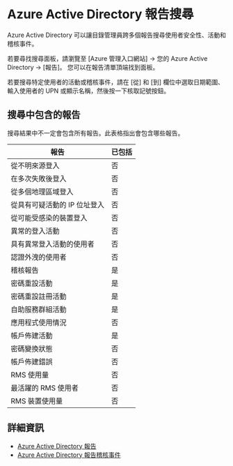 <properties
	pageTitle="Azure Active Directory 報告搜尋"
	description="如何搜尋 Azure Active Directory 的安全性、活動和稽核報告"
	services="active-directory"
	documentationCenter=""
	authors="kenhoff"
	manager="mbaldwin"
	editor=""/>

<tags
	ms.service="active-directory"
	ms.devlang="na"
	ms.topic="article"
	ms.tgt_pltfrm="na"
	ms.workload="identity"
	ms.date="07/07/2015"
	ms.author="kenhoff"/>

# Azure Active Directory 報告搜尋

Azure Active Directory 可以讓目錄管理員跨多個報告搜尋使用者安全性、活動和稽核事件。

若要尋找搜尋面板，請瀏覽至 [Azure 管理入口網站] -> 您的 Azure Active Directory -> [報告]。 您可以在報告清單頂端找到面板。

若要搜尋特定使用者的活動或稽核事件，請在 [從] 和 [到] 欄位中選取日期範圍、輸入使用者的 UPN 或顯示名稱，然後按一下核取記號按鈕。

## 搜尋中包含的報告

搜尋結果中不一定會包含所有報告。此表格指出會包含哪些報告。

|	報告 |	已包括 |
|	------												|	--------			|
|	從不明來源登入 |	否 |
|	在多次失敗後登入 |	否 |
|	從多個地理區域登入 |	否 |
|	從具有可疑活動的 IP 位址登入 |	否 |
|	從可能受感染的裝置登入 |	否 |
|	異常的登入活動 |	否 |
|	具有異常登入活動的使用者 |	否 |
|	認證外洩的使用者 |	否 |
|	稽核報告 |	是 |
|	密碼重設活動 |	是 |
|	密碼重設註冊活動 |	是 |
|	自助服務群組活動 |	是 |
|	應用程式使用情況 |	否 |
|	帳戶佈建活動 |	是 |
|	密碼變換狀態 |	否 |
|	帳戶佈建錯誤 |	否 |
|	RMS 使用量 |	否 |
|	最活躍的 RMS 使用者 |	否 |
|	RMS 裝置使用量 |	否 |

## 詳細資訊

 - [Azure Active Directory 報告](active-directory-view-access-usage-reports.md)
 - [Azure Active Directory 報告稽核事件](active-directory-reporting-audit-events.md)

<!---HONumber=August15_HO6-->